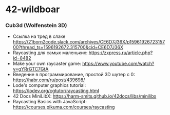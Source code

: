 # 42-wildboar

### Cub3d (Wolfenstein 3D)

+ Ссылка на тред в слаке <https://21born2code.slack.com/archives/CE6D7J36X/p1596192672315700?thread_ts=1596192672.315700&cid=CE6D7J36X>
+ Raycasting для самых маленьких: <https://zxpress.ru/article.php?id=8482>
+ Make your own raycaster game: <https://www.youtube.com/watch?v=gYRrGTC7GtA>
+ Введение в программирование, простой 3D шутер с 0: <https://habr.com/ru/post/439698/>
+ Lode's computer graphics tutorial: <https://lodev.org/cgtutor/raycasting.html>
+ 42 Docs MiniLibX: <https://harm-smits.github.io/42docs/libs/minilibx>
+ Raycasting Basics with JavaScript: <https://courses.pikuma.com/courses/raycasting>
